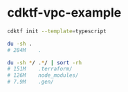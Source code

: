 # cdktf-vpc-example

```sh
cdktf init --template=typescript

du -sh .
# 284M    .

du -sh */ .*/ | sort -rh
# 151M    .terraform/
# 126M    node_modules/
# 7.9M    .gen/
```
